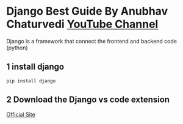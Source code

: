 # Django Best Guide By Anubhav Chaturvedi [YouTube Channel](https://www.youtube.com/@NetHyTech)
Django is a framework that connect the frontend and backend code (python)

## 1 install django
```
pip install django
```

## 2 Download the Django vs code extension

[Official Site](https://www.djangoproject.com/)

